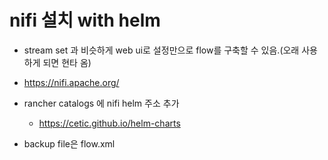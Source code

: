 # nifi 설치 with helm

- stream set 과 비슷하게 web ui로 설정만으로 flow를 구축할 수 있음.(오래 사용하게 되면 현타 옴)
- https://nifi.apache.org/
- rancher catalogs 에 nifi helm 주소 추가
  - https://cetic.github.io/helm-charts

- backup file은 flow.xml